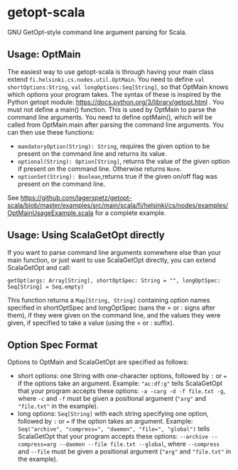 # getopt-scala
GNU GetOpt-style command line argument parsing for Scala.

## Usage: OptMain
The easiest way to use getopt-scala is through having your main class extend `fi.helsinki.cs.nodes.util.OptMain`.
You need to define `val shortOptions:String`, `val longOptions:Seq[String]`, so that OptMain knows which options your program takes. The syntax of these is inspired by the Python getopt module: https://docs.python.org/3/library/getopt.html .
You must not define a main() function. This is used by OptMain to parse the command line arguments. You need to define optMain(), which will be called from OptMain.main after parsing the command line arguments. You can then use these functions:

- `mandatoryOption(String): String`, requires the given option to be present on the command line and returns its value.
- `optional(String): Option[String]`, returns the value of the given option if present on the command line. Otherwise returns `None`.
- `optionSet(String): Boolean`,returns true if the given on/off flag was present on the command line.

See https://github.com/lagerspetz/getopt-scala/blob/master/examples/src/main/scala/fi/helsinki/cs/nodes/examples/OptMainUsageExample.scala for a complete example.

## Usage: Using ScalaGetOpt directly

If you want to parse command line arguments somewhere else than your main function, or just want to use ScalaGetOpt directly, you can extend ScalaGetOpt and call:

 `getOpt(args: Array[String], shortOptSpec: String = "", longOptSpec: Seq[String] = Seq.empty)`

This function returns a `Map[String, String]` containing option names specified in shortOptSpec and longOptSpec (sans the = or : signs after them), if they were given on the command line, and the values they were given, if specified to take a value (using the = or : suffix).

## Option Spec Format

Options to OptMain and ScalaGetOpt are specified as follows:

- short options: one String with one-character options, followed by `:` or `=` if the options take an argument. Example: `"ac:df:g"` tells ScalaGetOpt that your program accepts these options: `-a -carg -d -f file.txt -g`, where `-c` and `-f` must be given a positional argument (`"arg"` and `"file.txt"` in the example).
- long options: `Seq[String]` with each string specifying one option, followed by `:` or `=` if the option takes an argument. Example: `Seq("archive", "compress=", "daemon", "file=", "global")` tells ScalaGetOpt that your program accepts these options: `--archive --compress=arg --daemon --file file.txt --global`, where `--compress` and `--file` must be given a positional argument (`"arg"` and `"file.txt"` in the example).

